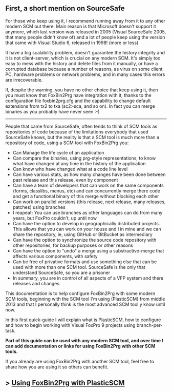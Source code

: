 ## First, a short mention on SourceSafe

For those who keep using it, I recommend running away from it to any other modern SCM out there.
Main reason is that Microsoft doesn't support it anymore, which last version was released in 2005 (Visual SourceSafe 2005, that many people didn't know of) and a lot of people keep using the version that came with Visual Studio 6, released in 1998! (more or less)

It have a big scalability problem, doesn't guarantee the history integrity and it is not client-server, which is crucial on any modern SCM. It's simply too easy to mess with the history and delete files from it manually, or have a corrupted database because a number of reasons, as virus on some client PC, hardware problems or network problems, and in many cases this errors are irrecoverable.

If, despite the warning, you have no other choice that keep using it, then you must know that FoxBin2Prg have integration with it, thanks to the configuration file foxbin2prg.cfg and the capability to change default extensions from tx2 to txa (sc2>sca, and so on). In fact you can merge binaries as you probably have never seen :-)

----

People that came from SourceSafe, often tends to think of SCM tools as repositories of code because of the limitations everybody that used SourceSafe knows, but the reality is that a SCM tool is much more than a repository of code, using a SCM tool with FoxBin2Prg you:

* Can Manage the life cycle of an application
* Can compare the binaries, using prg-style representations, to know what have changed at any time in the history of the application
* Can know who have changed what at a code line level
* Can have various stats, as how many changes have been done between past release and this release, even by component
* Can have a team of developers that can work on the same components (forms, classlibs, menus, etc) and can concurrently merge there code and get a functional binary of this merge without blocking each other
* Can work on parallel versions (this release, next release, many releases, patches) using branches
* I reapeat: You can use branches as other languages can do from many years, but FoxPro couldn't, up until now
* Can have the option to develop in geographically distributed projects. This allows that you can work on your house and I in mine and we can share the repository, ie, using GitHub or BitBucket as intermediary
* Can have the option to synchronize the source code repository with other repositories, for backup purposes or other reasons
* Can have the option to "undo" a merge using a substractive-merge that affects various components, with safety
* Can be free of privative formats and use something else that can be used with more than one SCM tool. SourceSafe is the only that understand SourceSafe, so you are a prisoner
* In summary, you are in control of all aspects of a VFP system and there releases and changes

This documentation is to help configure FoxBin2Prg with some modern SCM tools, beginning with the SCM tool I'm using (PlasticSCM) from middle 2013 and that I personally think is the most advanced SCM tool y know until now.

In this first quick-guide I will explain what is PlasticSCM, how to configure and how to begin working with Visual FoxPro 9 projects using branch-per-task.

**Part of this guide can be used with any modern SCM tool, and over time I can add documentation or links for using FoxBin2Prg with other SCM tools.**

If you already are using FoxBin2Prg with another SCM tool, feel free to share how you are using it so others can benefit.


## > [Using FoxBin2Prg with PlasticSCM](Using-FoxBin2Prg-with-PlasticSCM)
